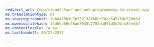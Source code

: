 ```yaml
---
redirect_url: /cpp/cloud/cloud-and-web-programming-in-visual-cpp
ms.translationtype: HT
ms.sourcegitcommit: 9eb0475b1c1bf52138f60dc78ec545158e57db6d
ms.openlocfilehash: 33d0ed56e46ae8045b7784ea091d5b0bfd8fed57
ms.contentlocale: ja-jp
ms.lasthandoff: 09/22/2017

---
```



